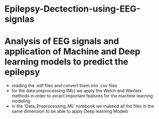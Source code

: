 # Epilepsy-Dectection-using-EEG-signlas
# Analysis of EEG signals and application of Machine and Deep learning models to predict the epilepsy




* reading  the .edf files and convert them into .csv files
* for the data preprocessing (ML) we apply the Welch and Wavlets methods in order to exract important features for the machine learning modeling
* in the 'Data_Preprocessing_ML' notebook we makeed all the files in the same dimension to be able to apply Deep learning Models 


